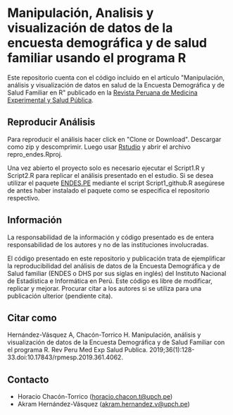 # Manipulación, Analisis y visualización de datos de la encuesta demográfica y de salud familiar usando el programa R

Este repositorio cuenta con el código incluido en el artículo "Manipulación, análisis y visualización de datos en salud de la Encuesta Demográfica y de Salud Familiar en R" publicado en la [Revista Peruana de Medicina Experimental y Salud Pública](https://rpmesp.ins.gob.pe/index.php/rpmesp).

## Reproducir Análisis

Para reproducir el análisis hacer click en "Clone or Download". Descargar como zip y descomprimir. Luego usar [Rstudio](https://www.rstudio.com/) y abrir el archivo repro_endes.Rproj.

Una vez abierto el proyecto solo es necesario ejecutar el Script1.R y Script2.R para replicar el análisis presentado en el estudio. Si se desea utilizar el paquete [ENDES.PE](https://github.com/horaciochacon/ENDES.PE) mediante el script Script1_github.R asegúrese de antes haber instalado el paquete como se especifica el repositorio respectivo.

## Información

La responsabilidad de la información y código presentado es de entera responsabilidad de los autores y no de las instituciones involucradas.

El código presentado en este repositorio y publicación trata de ejemplificar la reproducibilidad del análisis de datos de la Encuesta Demográfica y de Salud familiar (ENDES o DHS por sus siglas en inglés) del Instituto Nacional de Estadística e Informática en Perú. Este código es libre de modificar, replicar y mejorar. Procurar citar a los autores si se utiliza para una publicación ulterior (pendiente cita).

## Citar como

Hernández-Vásquez A, Chacón-Torrico H. Manipulación, análisis y visualización de datos de la Encuesta Demográfica y de Salud Familiar con el programa R. Rev Peru Med Exp Salud Publica. 2019;36(1):128-33.doi:10.17843/rpmesp.2019.361.4062.

## Contacto

* Horacio Chacón-Torrico (horacio.chacon.t@upch.pe)
* Akram Hernández-Vásquez (akram.hernandez.v@upch.pe)
